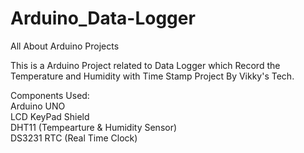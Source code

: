 # Arduino_Data-Logger
All About Arduino Projects </br>

This is a Arduino Project related to Data Logger which Record the Temperature and Humidity with Time Stamp Project By Vikky's Tech.</br>

Components Used:</br>
Arduino UNO <br>
LCD KeyPad Shield<br>
DHT11 (Tempearture & Humidity Sensor)</br>
DS3231 RTC (Real Time Clock)</br>
